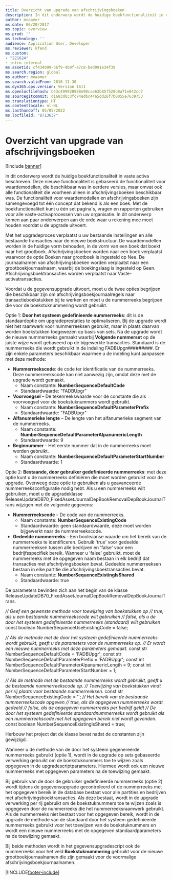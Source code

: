 ```yaml
---
title: Overzicht van upgrade van afschrijvingsboeken
description: In dit onderwerp wordt de huidige boekfunctionaliteit in vaste activa beschreven. Deze nieuwe functionaliteit is gebaseerd de functionaliteit voor waardemodellen, die beschikbaar was in eerdere versies, maar omvat ook alle functionaliteit die voorheen alleen in afschrijvingsboeken beschikbaar was.
author: moaamer
ms.date: 06/20/2017
ms.topic: overview
ms.prod: ''
ms.technology: ''
audience: Application User, Developer
ms.reviewer: kfend
ms.custom:
- "221624"
- intro-internal
ms.assetid: cf434099-36f9-4b0f-a7c8-bed091e34f39
ms.search.region: global
ms.author: moaamer
ms.search.validFrom: 2016-11-30
ms.dyn365.ops.version: Version 1611
ms.openlocfilehash: b43c499928988e98cae63b85f528b8a71e042cc7
ms.sourcegitcommit: d1683d033fc74adbc4465dd26f7b0055e7639753
ms.translationtype: HT
ms.contentlocale: nl-NL
ms.lasthandoff: 05/05/2022
ms.locfileid: "8713637"
---
```

# <a name="depreciation-book-upgrade-overview"></a>Overzicht van upgrade van afschrijvingsboeken

[!include [banner](../includes/banner.md)]

In dit onderwerp wordt de huidige boekfunctionaliteit in vaste activa beschreven. Deze nieuwe functionaliteit is gebaseerd de functionaliteit voor waardemodellen, die beschikbaar was in eerdere versies, maar omvat ook alle functionaliteit die voorheen alleen in afschrijvingsboeken beschikbaar was. De functionaliteit voor waardemodellen en afschrijvingsboeken zijn samengevoegd tot één concept dat bekend is als een boek. Met de boekfunctionaliteit kunt u één set pagina's, vragen en rapporten gebruiken voor alle vaste-activaprocessen van uw organisatie. In dit onderwerp komen aan paar onderwerpen aan de orde waar u rekening mee moet houden voordat u de upgrade uitvoert. 

Met het upgradeproces verplaatst u uw bestaande instellingen en alle bestaande transacties naar de nieuwe boekstructuur. De waardemodellen worden in de huidige vorm behouden, in de vorm van een boek dat boekt naar het grootboek. Afschrijvingsboeken worden naar een boek verplaatst waarvoor de optie Boeken naar grootboek is ingesteld op Nee. De journaalnamen van afschrijvingsboeken worden verplaatst naar een grootboekjournaalnaam, waarbij de boekingslaag is ingesteld op Geen. Afschrijvingsboektransacties worden verplaatst naar Vaste-activatransacties.

Voordat u de gegevensupgrade uitvoert, moet u de twee opties begrijpen die beschikbaar zijn om afschrijvingsboekjournaalregels naar transactieboekstukken bij te werken en moet u de nummerreeks begrijpen die voor de boekstuknummering wordt gebruikt.

Optie 1: **Door het systeem gedefinieerde nummerreeks**: dit is de standaardoptie om upgradeprestaties te optimaliseren. Bij de upgrade wordt niet het raamwerk voor nummerreeksen gebruikt, maar in plaats daarvan worden boekstukken toegewezen op basis van sets. Na de upgrade wordt de nieuwe nummerreeks gemaakt waarbij **Volgende nummerset** op de juiste wijze wordt gebaseerd op de bijgewerkte transacties. Standaard is de nummerreeks die wordt gebruikt in de indeling FADBUpgr\#\#\#\#\#\#\#\#\#. Er zijn enkele parameters beschikbaar waarmee u de indeling kunt aanpassen met deze methode:

-   **Nummerreekscode**: de code ter identificatie van de nummerreeks. Deze nummerreekscode kan niet aanwezig zijn, omdat deze met de upgrade wordt gemaakt.
    -   Naam constante: **NumberSequenceDefaultCode**
    -   Standaardwaarde: "FADBUpgr"
-   **Voorvoegsel** – De tekenreekswaarde voor de constante die als voorvoegsel voor de boekstuknummers wordt gebruikt.
    -   Naam constante: **NumberSequenceDefaultParameterPrefix**
    -   Standaardwaarde: "FADBUpgr"
-   **Alfanumerieke lengte** – De lengte van het alfanumerieke segment van de nummerreeks.
    -   Naam constante: **NumberSequenceDefaultParameterAlpanumericLength**
    -   Standaardwaarde: 9
-   **Beginnummer** - Het eerste nummer dat in de nummerreeks moet worden gebruikt.
    -   Naam constante: **NumberSequenceDefaultParameterStartNumber**
    -   Standaardwaarde: 1

Optie 2: **Bestaande, door gebruiker gedefinieerde nummerreeks**: met deze optie kunt u de nummerreeks definiëren die moet worden gebruikt voor de upgrade. Overweeg deze optie te gebruiken als u geavanceerde nummerreeksconfiguratie nodig hebt. Als u een nummerreeks wilt gebruiken, moet u de upgradeklasse ReleaseUpdateDB70\_FixedAssetJournalDepBookRemovalDepBookJournalTrans wijzigen met de volgende gegevens:

-   **Nummerreekscode** – De code van de nummerreeks.
    -   Naam constante: **NumberSequenceExistingCode**
    -   Standaardwaarde: geen standaardwaarde, deze moet worden bijgewerkt naar de nummerreekscode.
-   **Gedeelde nummerreeks** - Een booleaanse waarde om het bereik van de nummerreeks te identificeren. Gebruik 'true' voor gedeelde nummerreeksen tussen alle bedrijven en 'false' voor een bedrijfsspecifiek bereik. Wanneer u 'false' gebruikt, moet de nummerreeks met de opgegeven naam bestaan in elk bedrijf dat transacties met afschrijvingsboeken bevat. Gedeelde nummerreeksen bestaan in elke partitie die afschrijvingsboektransacties bevat.
    -   Naam constante: **NumberSequenceExistingIsShared**
    -   Standaardwaarde: true

De parameters bevinden zich aan het begin van de klasse ReleaseUpdateDB70\_FixedAssetJournalDepBookRemovalDepBookJournalTrans. 

*// Geef een gewenste methode voor toewijzing van boekstukken op* 
 *// true, als u een bestaande nummerreekscode wilt gebruiken* 
 *// false, als u de door het systeem gedefinieerde nummerreeks (standaard) wilt gebruiken* const boolean NumberSequenceUseExistingCode = false;  

*// Als de methode met de door het systeem gedefinieerde nummerreeks wordt gebruikt, geeft u de parameters voor de nummerreeks op.*
 *// Er wordt een nieuwe nummerreeks met deze parameters gemaakt.* const str NumberSequenceDefaultCode = 'FADBUpgr'; const str NumberSequenceDefaultParameterPrefix = 'FADBUpgr'; const int NumberSequenceDefaultParameterAlpanumericLength = 9; const int NumberSequenceDefaultParameterStartNumber = 1;   

*// Als de methode met de bestaande nummerreeks wordt gebruikt, geeft u de bestaande nummerreekscode op.* 
 *// Toewijzing van boekstukken vindt per rij plaats voor bestaande nummerreeksen.* const str NumberSequenceExistingCode = ''; *// Het bereik van de bestaande nummerreekscode opgeven* 
 *// true, als de opgegeven nummerreeks wordt gedeeld* 
 *// false, als de opgegeven nummerreeks per bedrijf geldt* 
 *// De door het systeem gedefinieerde standaardnummerreeks wordt gebruikt als een nummerreekscode met het opgegeven bereik niet wordt gevonden.* const boolean NumberSequenceExistingIsShared = true; 

Herbouw het project dat de klasse bevat nadat de constanten zijn gewijzigd. 

Wanneer u de methode van de door het systeem gegenereerde nummerreeks gebruikt (optie 1), wordt in de upgrade op sets gebaseerde verwerking gebruikt om de boekstuknummers toe te wijzen zoals opgegeven in de upgradescriptparameters. Hiermee wordt ook een nieuwe nummerreeks met opgegeven parameters na de toewijzing gemaakt. 

Bij gebruik van de door de gebruiker gedefinieerde nummerreeks (optie 2) wordt tijdens de gegevensupgrade gecontroleerd of de nummerreeks met het opgegeven bereik in de database bestaat voor alle partities en bedrijven met afschrijvingsboektransacties. Als deze bestaat, wordt in de upgrade verwerking per rij gebruikt om de boekstuknummers toe te wijzen zoals is opgegeven door de nummerreeks die het nummerreeksraamwerk gebruikt. Als de nummerreeks niet bestaat voor het opgegeven bereik, wordt in de upgrade de methode van de standaard door het systeem gedefinieerde nummerreeks gebruikt voor het toewijzen van de boekstuknummers en wordt een nieuwe nummerreeks met de opgegeven standaardparameters na de toewijzing gemaakt.

Bij beide methoden wordt in het gegevensupgradescript ook de nummerreeks voor het veld **Boekstuknummering** gebruikt voor de nieuwe grootboekjournaalnamen die zijn gemaakt voor de voormalige afschrijvingsboekjournaalnamen.





[!INCLUDE[footer-include](../../includes/footer-banner.md)]
